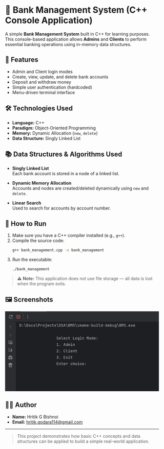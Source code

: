 # 🏦 Bank Management System (C++ Console Application)

A simple **Bank Management System** built in C++ for learning purposes. This console-based application allows **Admins** and **Clients** to perform essential banking operations using in-memory data structures.

## 📌 Features

- Admin and Client login modes
- Create, view, update, and delete bank accounts
- Deposit and withdraw money
- Simple user authentication (hardcoded)
- Menu-driven terminal interface

## 🛠 Technologies Used

- **Language:** C++
- **Paradigm:** Object-Oriented Programming
- **Memory:** Dynamic Allocation (`new`, `delete`)
- **Data Structure:** Singly Linked List

## 📚 Data Structures & Algorithms Used

- **Singly Linked List**  
  Each bank account is stored in a node of a linked list.

- **Dynamic Memory Allocation**  
  Accounts and nodes are created/deleted dynamically using `new` and `delete`.

- **Linear Search**  
  Used to search for accounts by account number.

## 🚀 How to Run

1. Make sure you have a C++ compiler installed (e.g., `g++`).
2. Compile the source code:
   ```bash
   g++ bank_management.cpp -o bank_management
   ```
3. Run the executable:
   ```bash
   ./bank_management
   ```

> ⚠️ **Note:** This application does not use file storage — all data is lost when the program exits.

## 🖼️ Screenshots

![Screenshot](assets/screenshot_1.png)

## 👨‍💻 Author

- **Name:** Hritik G Bishnoi
- **Email:** hritik.godara114@gmail.com

---

> This project demonstrates how basic C++ concepts and data structures can be applied to build a simple real-world application.
